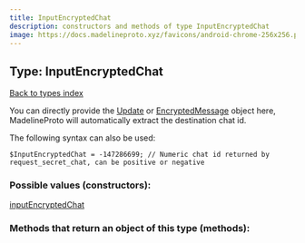 ```yaml
---
title: InputEncryptedChat
description: constructors and methods of type InputEncryptedChat
image: https://docs.madelineproto.xyz/favicons/android-chrome-256x256.png
---
```

## Type: InputEncryptedChat  
[Back to types index](index.md)



You can directly provide the [Update](Update.md) or [EncryptedMessage](EncryptedMessage.md) object here, MadelineProto will automatically extract the destination chat id.

The following syntax can also be used:

```
$InputEncryptedChat = -147286699; // Numeric chat id returned by request_secret_chat, can be positive or negative
```


### Possible values (constructors):

[inputEncryptedChat](../constructors/inputEncryptedChat.md)  



### Methods that return an object of this type (methods):



